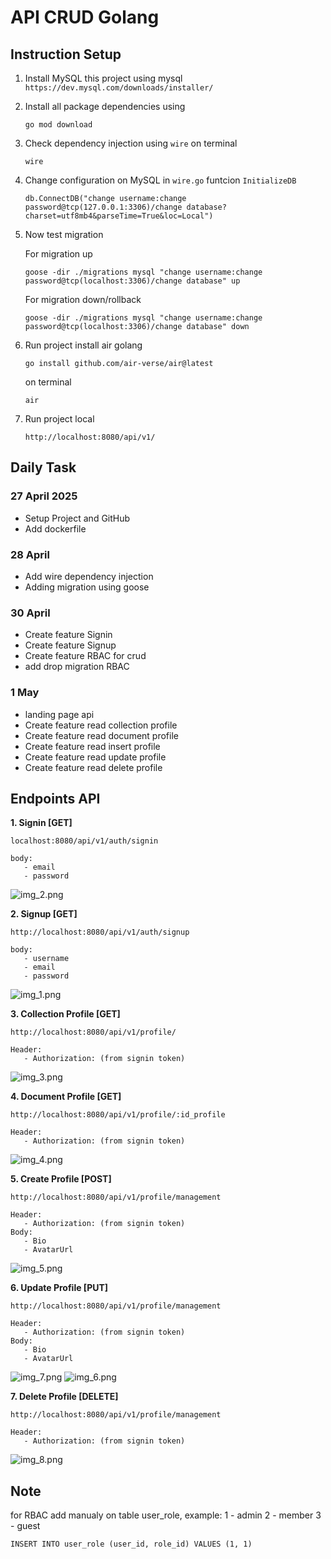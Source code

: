 # API CRUD Golang
## Instruction Setup
1. Install MySQL this project using mysql `https://dev.mysql.com/downloads/installer/`
2. Install all package dependencies using
    ```
   go mod download
   ```
3. Check dependency injection using `wire` on terminal
   ```
   wire
   ```
4. Change configuration on MySQL in `wire.go` funtcion `InitializeDB`
    ```
   db.ConnectDB("change username:change password@tcp(127.0.0.1:3306)/change database?charset=utf8mb4&parseTime=True&loc=Local")
    ```
5. Now test migration

   For migration up
   ```
   goose -dir ./migrations mysql "change username:change password@tcp(localhost:3306)/change database" up
   ```

   For migration down/rollback
   ```
   goose -dir ./migrations mysql "change username:change password@tcp(localhost:3306)/change database" down
   ```
6. Run project install air golang
   ```
   go install github.com/air-verse/air@latest
   ```
   on terminal
   ```
   air
   ```
7. Run project local
   ```
   http://localhost:8080/api/v1/
   ```

## Daily Task
### 27 April 2025
- Setup Project and GitHub
- Add dockerfile

### 28 April
- Add wire dependency injection
- Adding migration using goose

### 30 April
- Create feature Signin
- Create feature Signup
- Create feature RBAC for crud
- add drop migration RBAC

### 1 May
- landing page api
- Create feature read collection profile
- Create feature read document profile
- Create feature read insert profile
- Create feature read update profile
- Create feature read delete profile

## Endpoints API
**1. Signin [GET]**
   ```
   localhost:8080/api/v1/auth/signin
   
   body:
      - email
      - password
   ```
   ![img_2.png](img_2.png)

**2. Signup [GET]**
   ```
   http://localhost:8080/api/v1/auth/signup

   body:
      - username
      - email
      - password
   ```
   ![img_1.png](img_1.png)

**3. Collection Profile [GET]**
   ```
   http://localhost:8080/api/v1/profile/
   
   Header:
      - Authorization: (from signin token)
   ```
   ![img_3.png](img_3.png)

**4. Document Profile [GET]**
   ```
   http://localhost:8080/api/v1/profile/:id_profile
   
   Header:
      - Authorization: (from signin token)
   ```
   ![img_4.png](img_4.png)

**5. Create Profile [POST]**
   ```
   http://localhost:8080/api/v1/profile/management
   
   Header:
      - Authorization: (from signin token)
   Body:
      - Bio
      - AvatarUrl
   ```
   ![img_5.png](img_5.png)

**6. Update Profile [PUT]**
   ```
   http://localhost:8080/api/v1/profile/management
   
   Header:
      - Authorization: (from signin token)
   Body:
      - Bio
      - AvatarUrl
   ```
   ![img_7.png](img_7.png)
   ![img_6.png](img_6.png)

**7. Delete Profile [DELETE]**
   ```
   http://localhost:8080/api/v1/profile/management
   
   Header:
      - Authorization: (from signin token)
   ```
   ![img_8.png](img_8.png)
   
## Note
for RBAC add manualy on table user_role, example:
1 - admin
2 - member 
3 - guest
```
INSERT INTO user_role (user_id, role_id) VALUES (1, 1)
```